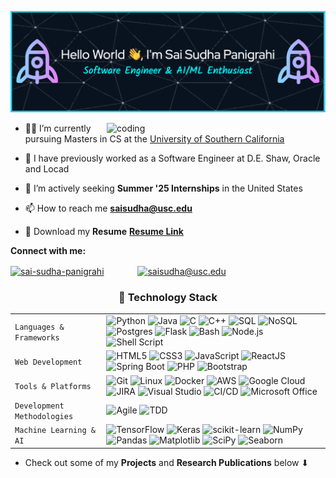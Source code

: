 ![Header](./github-header-image-ssp.png)
<!--
<h2 align="center">Hello World 👋, I'm Sai Sudha Panigrahi</h2>
<h3 align="center">An Experienced Full-Stack Software Engineer & AI/ML Enthusiast</h3>
-->
<img align="right" alt="coding" width="350" src="https://cdn.dribbble.com/users/1364029/screenshots/16093268/media/68e82a7fb4904614a9066d6b540c14b2.gif">

- 👨‍💻 I’m currently pursuing Masters in CS at the [University of Southern California](https://www.usc.edu/)

- 💼 I have previously worked as a Software Engineer at D.E. Shaw, Oracle and Locad 

- 🔭 I’m actively seeking **Summer '25 Internships** in the United States
  
- 📫 How to reach me **saisudha@usc.edu**

- 📄 Download my **Resume** **[Resume Link](https://www.dropbox.com/scl/fi/l3ddy8a7wmcvrv1hz0mmp/Resume_SWE_SSP.pdf?rlkey=2gp9dt6si4dn0yi3mwv0tbkx0&st=ihnl73l2&dl=0)**


<h4 align="left" style="display: inline;">Connect with me:</h4> <p align="left">
<a href="https://linkedin.com/in/sai-sudha-panigrahi" target="blank" style="margin-right: 50px;"><img align="center" src="https://upload.wikimedia.org/wikipedia/commons/8/81/LinkedIn_icon.svg" height="40" width="40" alt="sai-sudha-panigrahi" /></a>
<a href="mailto:saisudha@usc.edu" target="blank"><img align="center" src="https://upload.wikimedia.org/wikipedia/commons/7/7e/Gmail_icon_%282020%29.svg" height="30" width="40" alt="saisudha@usc.edu" /></a>
</p>


<h3 align="center">🚀 Technology Stack</h3>

|               |           |
|       ---     |    ---    |
| `Languages & Frameworks`   | ![Python](https://img.shields.io/badge/python-3670A0?style=for-the-badge&logo=python&logoColor=ffdd54) ![Java](https://img.shields.io/badge/-java-%23ED8B00?style=for-the-badge&logo=Java&logoColor=white) ![C](https://img.shields.io/badge/C-%23276DC3.svg?style=for-the-badge&logo=c&logoColor=white) ![C++](https://img.shields.io/badge/-C++-034D9A?style=for-the-badge&logo=c%2B%2B) ![SQL](https://img.shields.io/badge/SQL-4479A1?style=for-the-badge&logo=mysql&logoColor=white) ![NoSQL](https://img.shields.io/badge/NoSQL-005571?style=for-the-badge&logo=mongodb&logoColor=white) ![Postgres](https://img.shields.io/badge/postgres-%23316192.svg?style=for-the-badge&logo=postgresql&logoColor=white) ![Flask](https://img.shields.io/badge/flask-%23000.svg?style=for-the-badge&logo=flask&logoColor=white) ![Bash](https://img.shields.io/badge/Bash-121011?style=for-the-badge&logo=gnubash&logoColor=white) ![Node.js](https://img.shields.io/badge/node.js-6DA55F?style=for-the-badge&logo=node.js&logoColor=white)  ![Shell Script](https://img.shields.io/badge/shell_script-%23121011.svg?style=for-the-badge&logo=gnu-bash&logoColor=white) |
| `Web Development`     | ![HTML5](https://img.shields.io/badge/-HTML5-CC2400?style=for-the-badge&logo=html5&logoColor=white) ![CSS3](https://img.shields.io/badge/-CSS3-E24800?style=for-the-badge&logo=css3) ![JavaScript](https://img.shields.io/badge/-JavaScript-FE7601?style=for-the-badge&logo=javascript) ![ReactJS](https://img.shields.io/badge/-ReactJS-61DAFB?style=for-the-badge&logo=react&logoColor=white) ![Spring Boot](https://img.shields.io/badge/Spring_Boot-6DB33F?style=for-the-badge&logo=spring&logoColor=white) ![PHP](https://img.shields.io/badge/-PHP-CC2400?style=for-the-badge&logo=php&logoColor=white) ![Bootstrap](https://img.shields.io/badge/bootstrap-FE9A00?style=for-the-badge&logo=bootstrap&logoColor=white) |
| `Tools & Platforms`       | ![Git](https://img.shields.io/badge/Git-682181?style=for-the-badge&logo=git&logoColor=white) ![Linux](https://img.shields.io/badge/Linux-FCC624?style=for-the-badge&logo=linux&logoColor=black) ![Docker](https://img.shields.io/badge/Docker-2496ED?style=for-the-badge&logo=docker&logoColor=white) ![AWS](https://img.shields.io/badge/AWS-%23FF9900.svg?style=for-the-badge&logo=amazon-aws&logoColor=white) ![Google Cloud](https://img.shields.io/badge/GoogleCloud-%234285F4.svg?style=for-the-badge&logo=google-cloud&logoColor=white) ![JIRA](https://img.shields.io/badge/JIRA-0052CC?style=for-the-badge&logo=jira&logoColor=white) ![Visual Studio](https://img.shields.io/badge/Visual_Studio-5D1A60?style=for-the-badge&logo=visual%20studio&logoColor=white) ![CI/CD](https://img.shields.io/badge/CI/CD-%23007ACC.svg?style=for-the-badge&logo=githubactions&logoColor=white) ![Microsoft Office](https://img.shields.io/badge/Microsoft_Office-D83B01?style=for-the-badge&logo=microsoft-office&logoColor=white) |
| `Development Methodologies` | ![Agile](https://img.shields.io/badge/Agile-0175C2?style=for-the-badge&logo=scrumalliance&logoColor=white) ![TDD](https://img.shields.io/badge/Test_Driven_Development-DC143C?style=for-the-badge&logo=testing-library&logoColor=white) |
| `Machine Learning & AI` | ![TensorFlow](https://img.shields.io/badge/TensorFlow-%23FF6F00.svg?style=for-the-badge&logo=TensorFlow&logoColor=white) ![Keras](https://img.shields.io/badge/Keras-%23D00000.svg?style=for-the-badge&logo=Keras&logoColor=white) ![scikit-learn](https://img.shields.io/badge/scikit--learn-%23F7931E.svg?style=for-the-badge&logo=scikit-learn&logoColor=white) ![NumPy](https://img.shields.io/badge/numpy-%23013243.svg?style=for-the-badge&logo=numpy&logoColor=white) ![Pandas](https://img.shields.io/badge/pandas-%23150458.svg?style=for-the-badge&logo=pandas&logoColor=white) ![Matplotlib](https://img.shields.io/badge/Matplotlib-%233F4F75.svg?style=for-the-badge&logo=plotly&logoColor=white) ![SciPy](https://img.shields.io/badge/SciPy-%230C55A5.svg?style=for-the-badge&logo=scipy&logoColor=%white) ![Seaborn](https://img.shields.io/badge/Seaborn-%230C55A5.svg?style=for-the-badge&logo=scipy&logoColor=%white) |


- Check out some of my **Projects** and **Research Publications** below ⬇

